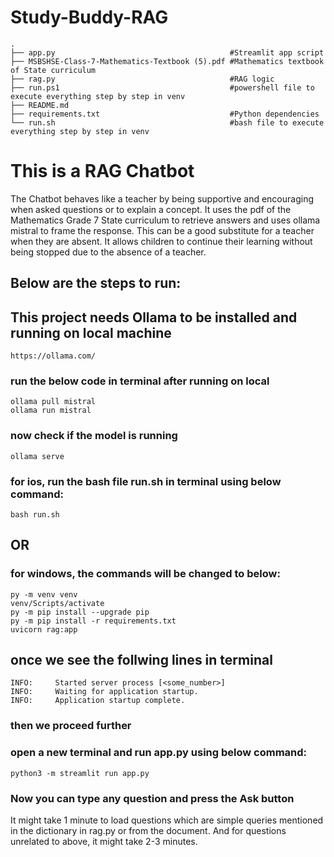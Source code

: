 # Study-Buddy-RAG
    .
    ├── app.py                                       #Streamlit app script
    ├── MSBSHSE-Class-7-Mathematics-Textbook (5).pdf #Mathematics textbook of State curriculum
    ├── rag.py                                       #RAG logic
    ├── run.ps1                                      #powershell file to execute everything step by step in venv 
    ├── README.md      
    ├── requirements.txt                             #Python dependencies      
    └── run.sh                                       #bash file to execute everything step by step in venv  


# This is a RAG Chatbot
The Chatbot behaves like a teacher by being supportive and encouraging when asked questions or to explain a concept.
It uses the pdf of the Mathematics Grade 7 State curriculum to retrieve answers and uses ollama mistral to frame the response.
This can be a good substitute for a teacher when they are absent. It allows children to continue their learning without being stopped due to the absence of a teacher.

## Below are the steps to run:

## This project needs Ollama to be installed and running on local machine
    https://ollama.com/
### run the below code in terminal after running on local
    ollama pull mistral
    ollama run mistral
### now check if the model is running
    ollama serve

### for ios, run the bash file run.sh in terminal using below command:

    bash run.sh

## OR

### for windows, the commands will be changed to below:
    py -m venv venv
    venv/Scripts/activate
    py -m pip install --upgrade pip
    py -m pip install -r requirements.txt
    uvicorn rag:app

## once we see the follwing lines in terminal
    INFO:     Started server process [<some_number>]
    INFO:     Waiting for application startup.
    INFO:     Application startup complete.

### then we proceed further

### open a new terminal and run app.py using below command:

    python3 -m streamlit run app.py

### Now you can type any question and press the Ask button
It might take 1 minute to load questions which are simple queries mentioned in the dictionary in rag.py or from the document.
And for questions unrelated to above, it might take 2-3 minutes.
